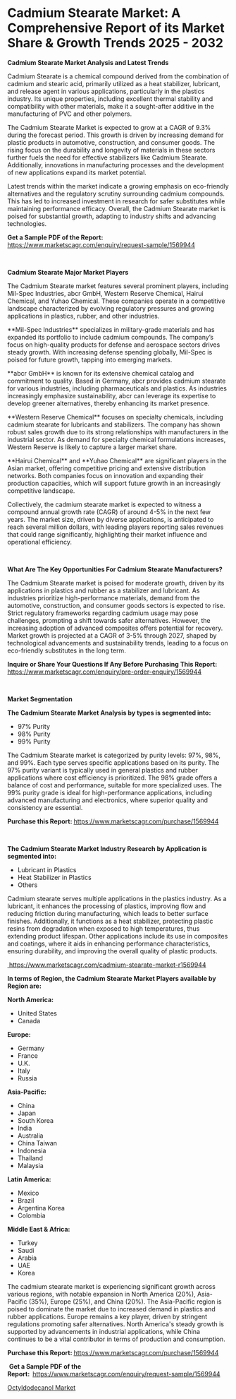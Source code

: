 <p><h1>Cadmium Stearate Market: A Comprehensive Report of its Market Share & Growth Trends 2025 - 2032</h1></p><p><strong>Cadmium Stearate Market Analysis and Latest Trends</strong></p>
<p><p>Cadmium Stearate is a chemical compound derived from the combination of cadmium and stearic acid, primarily utilized as a heat stabilizer, lubricant, and release agent in various applications, particularly in the plastics industry. Its unique properties, including excellent thermal stability and compatibility with other materials, make it a sought-after additive in the manufacturing of PVC and other polymers.</p><p>The Cadmium Stearate Market is expected to grow at a CAGR of 9.3% during the forecast period. This growth is driven by increasing demand for plastic products in automotive, construction, and consumer goods. The rising focus on the durability and longevity of materials in these sectors further fuels the need for effective stabilizers like Cadmium Stearate. Additionally, innovations in manufacturing processes and the development of new applications expand its market potential.</p><p>Latest trends within the market indicate a growing emphasis on eco-friendly alternatives and the regulatory scrutiny surrounding cadmium compounds. This has led to increased investment in research for safer substitutes while maintaining performance efficacy. Overall, the Cadmium Stearate market is poised for substantial growth, adapting to industry shifts and advancing technologies.</p></p>
<p><strong>Get a Sample PDF of the Report:&nbsp;</strong> <a href="https://www.marketscagr.com/enquiry/request-sample/1569944?utm_campaign=2480&utm_medium=2&utm_source=Github&utm_content=ia&utm_term=25032025&utm_id=cadmium-stearate">https://www.marketscagr.com/enquiry/request-sample/1569944</a></p>
<p>&nbsp;</p>
<p><strong>Cadmium Stearate Major Market Players</strong></p>
<p><p>The Cadmium Stearate market features several prominent players, including Mil-Spec Industries, abcr GmbH, Western Reserve Chemical, Hairui Chemical, and Yuhao Chemical. These companies operate in a competitive landscape characterized by evolving regulatory pressures and growing applications in plastics, rubber, and other industries.</p><p>**Mil-Spec Industries** specializes in military-grade materials and has expanded its portfolio to include cadmium compounds. The company’s focus on high-quality products for defense and aerospace sectors drives steady growth. With increasing defense spending globally, Mil-Spec is poised for future growth, tapping into emerging markets.</p><p>**abcr GmbH** is known for its extensive chemical catalog and commitment to quality. Based in Germany, abcr provides cadmium stearate for various industries, including pharmaceuticals and plastics. As industries increasingly emphasize sustainability, abcr can leverage its expertise to develop greener alternatives, thereby enhancing its market presence.</p><p>**Western Reserve Chemical** focuses on specialty chemicals, including cadmium stearate for lubricants and stabilizers. The company has shown robust sales growth due to its strong relationships with manufacturers in the industrial sector. As demand for specialty chemical formulations increases, Western Reserve is likely to capture a larger market share.</p><p>**Hairui Chemical** and **Yuhao Chemical** are significant players in the Asian market, offering competitive pricing and extensive distribution networks. Both companies focus on innovation and expanding their production capacities, which will support future growth in an increasingly competitive landscape.</p><p>Collectively, the cadmium stearate market is expected to witness a compound annual growth rate (CAGR) of around 4-5% in the next few years. The market size, driven by diverse applications, is anticipated to reach several million dollars, with leading players reporting sales revenues that could range significantly, highlighting their market influence and operational efficiency.</p></p>
<p>&nbsp;</p>
<p><strong>What Are The Key Opportunities For Cadmium Stearate Manufacturers?</strong></p>
<p><p>The Cadmium Stearate market is poised for moderate growth, driven by its applications in plastics and rubber as a stabilizer and lubricant. As industries prioritize high-performance materials, demand from the automotive, construction, and consumer goods sectors is expected to rise. Strict regulatory frameworks regarding cadmium usage may pose challenges, prompting a shift towards safer alternatives. However, the increasing adoption of advanced composites offers potential for recovery. Market growth is projected at a CAGR of 3-5% through 2027, shaped by technological advancements and sustainability trends, leading to a focus on eco-friendly substitutes in the long term.</p></p>
<p><strong>Inquire or Share Your Questions If Any Before Purchasing This Report:</strong> <a href="https://www.marketscagr.com/enquiry/pre-order-enquiry/1569944?utm_campaign=2480&utm_medium=2&utm_source=Github&utm_content=ia&utm_term=25032025&utm_id=cadmium-stearate">https://www.marketscagr.com/enquiry/pre-order-enquiry/1569944</a></p>
<p>&nbsp;</p>
<p><strong>Market Segmentation</strong></p>
<p><strong>The Cadmium Stearate Market Analysis by types is segmented into:</strong></p>
<p><ul><li>97% Purity</li><li>98% Purity</li><li>99% Purity</li></ul></p>
<p><p>The Cadmium Stearate market is categorized by purity levels: 97%, 98%, and 99%. Each type serves specific applications based on its purity. The 97% purity variant is typically used in general plastics and rubber applications where cost efficiency is prioritized. The 98% grade offers a balance of cost and performance, suitable for more specialized uses. The 99% purity grade is ideal for high-performance applications, including advanced manufacturing and electronics, where superior quality and consistency are essential.</p></p>
<p><strong>Purchase this Report:&nbsp;</strong><a href="https://www.marketscagr.com/purchase/1569944?utm_campaign=2480&utm_medium=2&utm_source=Github&utm_content=ia&utm_term=25032025&utm_id=cadmium-stearate">https://www.marketscagr.com/purchase/1569944</a></p>
<p>&nbsp;</p>
<p><strong>The Cadmium Stearate Market Industry Research by Application is segmented into:</strong></p>
<p><ul><li>Lubricant in Plastics</li><li>Heat Stabilizer in Plastics</li><li>Others</li></ul></p>
<p><p>Cadmium stearate serves multiple applications in the plastics industry. As a lubricant, it enhances the processing of plastics, improving flow and reducing friction during manufacturing, which leads to better surface finishes. Additionally, it functions as a heat stabilizer, protecting plastic resins from degradation when exposed to high temperatures, thus extending product lifespan. Other applications include its use in composites and coatings, where it aids in enhancing performance characteristics, ensuring durability, and improving the overall quality of plastic products.</p></p>
<p><a href="https://www.marketscagr.com/cadmium-stearate-market-r1569944?utm_campaign=2480&utm_medium=2&utm_source=Github&utm_content=ia&utm_term=25032025&utm_id=cadmium-stearate">&nbsp;https://www.marketscagr.com/cadmium-stearate-market-r1569944</a></p>
<p><strong>In terms of Region, the Cadmium Stearate Market Players available by Region are:</strong></p>
<p>
    <p> <strong> North America: </strong>
        <ul>
            <li>United States</li>
            <li>Canada</li>
        </ul>
        </p> 
    <p> <strong> Europe: </strong>
        <ul>
            <li>Germany</li>
            <li>France</li>
            <li>U.K.</li>
            <li>Italy</li>
            <li>Russia</li>
        </ul>
        </p> 
    <p> <strong> Asia-Pacific: </strong>
        <ul>
            <li>China</li>
            <li>Japan</li>
            <li>South Korea</li>
            <li>India</li>
            <li>Australia</li>
            <li>China Taiwan</li>
            <li>Indonesia</li>
            <li>Thailand</li>
            <li>Malaysia</li>
        </ul>
        </p> 
    <p> <strong> Latin America: </strong>
        <ul>
            <li>Mexico</li>
            <li>Brazil</li>
            <li>Argentina Korea</li>
            <li>Colombia</li>
        </ul>
        </p> 
    <p> <strong> Middle East & Africa: </strong>
        <ul>
            <li>Turkey</li>
            <li>Saudi</li>
            <li>Arabia</li>
            <li>UAE</li>
            <li>Korea</li>
        </ul>
    </p>
    </p>
<p><p>The cadmium stearate market is experiencing significant growth across various regions, with notable expansion in North America (20%), Asia-Pacific (35%), Europe (25%), and China (20%). The Asia-Pacific region is poised to dominate the market due to increased demand in plastics and rubber applications. Europe remains a key player, driven by stringent regulations promoting safer alternatives. North America's steady growth is supported by advancements in industrial applications, while China continues to be a vital contributor in terms of production and consumption.</p></p>
<p><strong>Purchase this Report: </strong><a href="https://www.marketscagr.com/purchase/1569944?utm_campaign=2480&utm_medium=2&utm_source=Github&utm_content=ia&utm_term=25032025&utm_id=cadmium-stearate">https://www.marketscagr.com/purchase/1569944</a></p>
<p>&nbsp;<strong>Get a Sample PDF of the Report:&nbsp;&nbsp;</strong><a href="https://www.marketscagr.com/enquiry/request-sample/1569944?utm_campaign=2480&utm_medium=2&utm_source=Github&utm_content=ia&utm_term=25032025&utm_id=cadmium-stearate">https://www.marketscagr.com/enquiry/request-sample/1569944</a></p>
<p><strong></strong></p>
<p><p><a href="https://github.com/pelahotayabe/Market-Research-Report-List-1/blob/main/octyldodecanol-market.md?utm_campaign=2480&utm_medium=2&utm_source=Github&utm_content=ia&utm_term=25032025&utm_id=cadmium-stearate">Octyldodecanol Market</a></p></p>
